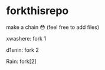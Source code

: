 # forkthisrepo
make a chain 😳 (feel free to add files)

xwashere: fork 1

d1snin: fork 2

Rain: fork[2]
